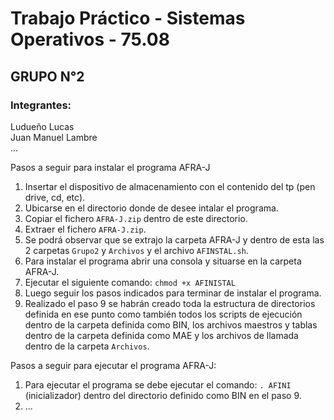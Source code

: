 # Trabajo Práctico - Sistemas Operativos - 75.08
## GRUPO N°2
### Integrantes:  
Ludueño Lucas  
Juan Manuel Lambre  
...

Pasos a seguir para instalar el programa AFRA-J  
1.  Insertar el dispositivo de almacenamiento con el contenido del tp (pen drive, cd, etc).  
3.  Ubicarse en el directorio donde de desee intalar el programa.  
4.  Copiar el fichero `AFRA-J.zip` dentro de este directorio.  
5.  Extraer el fichero `AFRA-J.zip`.  
6.  Se podrá observar que se extrajo la carpeta AFRA-J y dentro de esta las 2 carpetas `Grupo2` y `Archivos` y el archivo `AFINSTAL.sh`.  
7.  Para instalar el programa abrir una consola y situarse en la carpeta AFRA-J.  
8.  Ejecutar el siguiente comando: `chmod +x AFINISTAL`  
9.  Luego seguir los pasos indicados para terminar de instalar el programa.  
10. Realizado el paso 9 se habrán creado toda la estructura de directorios definida en ese punto como también todos los scripts de ejecución dentro de la carpeta definida como BIN, los archivos maestros y tablas dentro de la carpeta definida como MAE y los archivos de llamada dentro de la carpeta `Archivos`.  
  
Pasos a seguir para ejecutar el programa AFRA-J:  
1. Para ejecutar el programa se debe ejecutar el comando: `. AFINI` (inicializador) dentro del directorio definido como BIN en el paso 9.  
2. ...  

